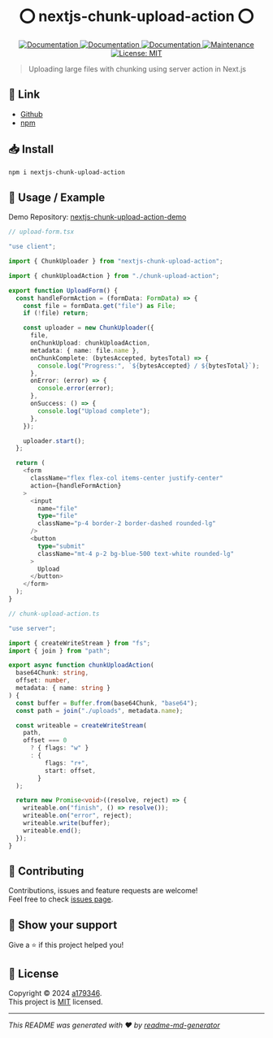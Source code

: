 <div align="center">
<h1 align="center"> ⭕ nextjs-chunk-upload-action ⭕</h1>

<p>
  <a href="https://github.com/a179346/nextjs-chunk-upload-action/actions/workflows/npm-publish.yml" target="_blank">
    <img alt="Documentation" src="https://github.com/a179346/nextjs-chunk-upload-action/actions/workflows/npm-publish.yml/badge.svg" />
  </a>
  <a href="https://www.npmjs.com/package/nextjs-chunk-upload-action" target="_blank">
    <img alt="Documentation" src="https://img.shields.io/npm/v/nextjs-chunk-upload-action?maxAge=3600)" />
  </a>
  <a href="https://github.com/a179346/nextjs-chunk-upload-action#readme" target="_blank">
    <img alt="Documentation" src="https://img.shields.io/badge/documentation-yes-brightgreen.svg" />
  </a>
  <a href="https://github.com/a179346/nextjs-chunk-upload-action/graphs/commit-activity" target="_blank">
    <img alt="Maintenance" src="https://img.shields.io/badge/Maintained%3F-yes-green.svg" />
  </a>
  <a href="https://github.com/a179346/nextjs-chunk-upload-action/blob/master/LICENSE" target="_blank">
    <img alt="License: MIT" src="https://img.shields.io/github/license/a179346/nextjs-chunk-upload-action" />
  </a>
</p>
</div>

> Uploading large files with chunking using server action in Next.js

 ## 🔗 Link
+ [Github](https://github.com/a179346/nextjs-chunk-upload-action#readme)
+ [npm](https://github.com/a179346/nextjs-chunk-upload-action)

## 📥 Install

```sh
npm i nextjs-chunk-upload-action
```

## 📖 Usage / Example

Demo Repository: [nextjs-chunk-upload-action-demo](https://github.com/a179346/nextjs-chunk-upload-action-demo)

```ts
// upload-form.tsx

"use client";

import { ChunkUploader } from "nextjs-chunk-upload-action";

import { chunkUploadAction } from "./chunk-upload-action";

export function UploadForm() {
  const handleFormAction = (formData: FormData) => {
    const file = formData.get("file") as File;
    if (!file) return;

    const uploader = new ChunkUploader({
      file,
      onChunkUpload: chunkUploadAction,
      metadata: { name: file.name },
      onChunkComplete: (bytesAccepted, bytesTotal) => {
        console.log("Progress:", `${bytesAccepted} / ${bytesTotal}`);
      },
      onError: (error) => {
        console.error(error);
      },
      onSuccess: () => {
        console.log("Upload complete");
      },
    });

    uploader.start();
  };

  return (
    <form
      className="flex flex-col items-center justify-center"
      action={handleFormAction}
    >
      <input
        name="file"
        type="file"
        className="p-4 border-2 border-dashed rounded-lg"
      />
      <button
        type="submit"
        className="mt-4 p-2 bg-blue-500 text-white rounded-lg"
      >
        Upload
      </button>
    </form>
  );
}
```

```ts
// chunk-upload-action.ts

"use server";

import { createWriteStream } from "fs";
import { join } from "path";

export async function chunkUploadAction(
  base64Chunk: string,
  offset: number,
  metadata: { name: string }
) {
  const buffer = Buffer.from(base64Chunk, "base64");
  const path = join("./uploads", metadata.name);

  const writeable = createWriteStream(
    path,
    offset === 0
      ? { flags: "w" }
      : {
          flags: "r+",
          start: offset,
        }
  );

  return new Promise<void>((resolve, reject) => {
    writeable.on("finish", () => resolve());
    writeable.on("error", reject);
    writeable.write(buffer);
    writeable.end();
  });
}
```

## 🤝 Contributing

Contributions, issues and feature requests are welcome!<br />Feel free to check [issues page](https://github.com/a179346/nextjs-chunk-upload-action/issues).

## 🌟 Show your support

Give a ⭐️ if this project helped you!

## 📝 License

Copyright © 2024 [a179346](https://github.com/a179346).<br />
This project is [MIT](https://github.com/a179346/nextjs-chunk-upload-action/blob/master/LICENSE) licensed.

***
_This README was generated with ❤️ by [readme-md-generator](https://github.com/kefranabg/readme-md-generator)_